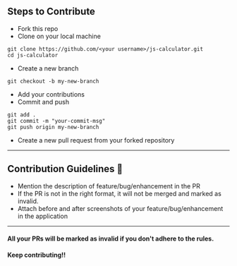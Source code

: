 ## Steps to Contribute 
- Fork this repo 
- Clone on your local machine 
```terminal
git clone https://github.com/<your username>/js-calculator.git
cd js-calculator
```
- Create a new branch 
```terminal
git checkout -b my-new-branch
```
- Add your contributions 
- Commit and push

```terminal
git add .
git commit -m "your-commit-msg"
git push origin my-new-branch
```
- Create a new pull request from your forked repository

	
<hr>
	

## Contribution Guidelines 📃

* Mention the description of feature/bug/enhancement in the PR
* If the PR is not in the right format, it will not be merged and marked as invalid.
* Attach before and after screenshots of your feature/bug/enhancement in the application

	
<hr>

#### All your PRs will be marked as invalid if you don't adhere to the rules.
#### Keep contributing!!
